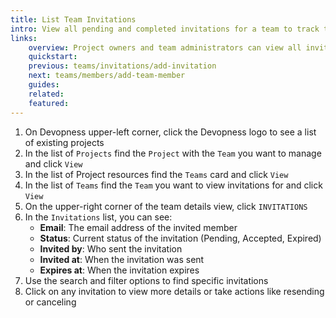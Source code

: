 ```yaml
---
title: List Team Invitations
intro: View all pending and completed invitations for a team to track team member onboarding status.
links:
    overview: Project owners and team administrators can view all invitations sent to potential team members.
    quickstart:
    previous: teams/invitations/add-invitation
    next: teams/members/add-team-member
    guides:
    related:
    featured:
---
```


1. On Devopness upper-left corner, click the Devopness logo to see a list of existing projects
1. In the list of `Projects` find the `Project` with the `Team` you want to manage and click `View`
1. In the list of Project resources find the `Teams` card and click `View`
1. In the list of `Teams` find the `Team` you want to view invitations for and click `View`
1. On the upper-right corner of the team details view, click `INVITATIONS`
1. In the `Invitations` list, you can see:
   - **Email**: The email address of the invited member
   - **Status**: Current status of the invitation (Pending, Accepted, Expired)
   - **Invited by**: Who sent the invitation
   - **Invited at**: When the invitation was sent
   - **Expires at**: When the invitation expires
1. Use the search and filter options to find specific invitations
1. Click on any invitation to view more details or take actions like resending or canceling
